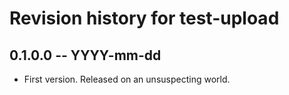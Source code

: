 # Revision history for test-upload

## 0.1.0.0 -- YYYY-mm-dd

* First version. Released on an unsuspecting world.
